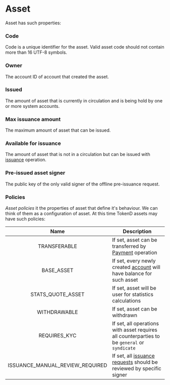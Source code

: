# Asset

Asset has such properties:

### Code

Code is a unique identifier for the asset. Valid asset code should not contain
more than 16 UTF-8 symbols.

### Owner

The account ID of account that created the asset.

### Issued

The amount of asset that is currently in circulation and is being hold by one or
more system accounts.

### Max issuance amount

The maximum amount of asset that can be issued.

### Available for issuance

The amount of asset that is not in a circulation but can be issued with 
[issuance][3] operation.

### Pre-issued asset signer

The public key of the only valid signer of the offline pre-issuance request. 

### Policies

*Asset policies* it the properties of asset that define it's behaviour. We can 
think of them as a configuration of asset. At this time TokenD assets may have
such policies: 

| Name                            | Description |
|:-------------------------------:|-------------|
| TRANSFERABLE                    | If set, asset can be transferred by [Payment][1] operation |
| BASE_ASSET                      | If set, every newly created [account][2] will have balance for such asset |
| STATS_QUOTE_ASSET               | If set, asset will be user for statistics calculations |
| WITHDRAWABLE                    | If set, asset can be withdrawn |
| REQUIRES_KYC                    | If set, all operations with asset requires all counterparties to be `general` or `syndicate` |
| ISSUANCE_MANUAL_REVIEW_REQUIRED | If set, all [issuance requests][3] should be reviewed by specific signer |



<!--1. Payment op-->

[1]: /coming_soon.md
[2]: /tech/key_entities/accounts.md
[3]: /tech/operations/requests/request_issuance.md